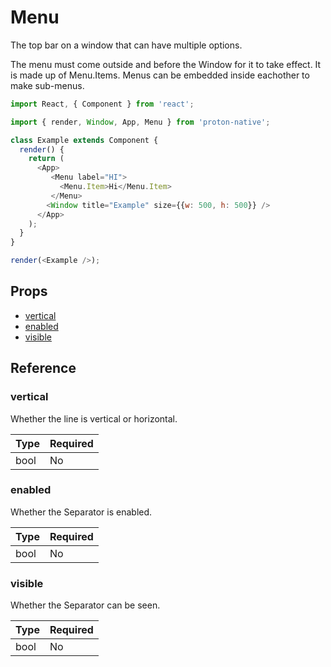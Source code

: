 # Menu

The top bar on a window that can have multiple options.

The menu must come outside and before the Window for it to take effect. It is made up of Menu.Items. Menus can be embedded inside eachother to make sub-menus.

```javascript
import React, { Component } from 'react';

import { render, Window, App, Menu } from 'proton-native';

class Example extends Component {
  render() {
    return (
      <App>
         <Menu label="HI">
           <Menu.Item>Hi</Menu.Item>
         </Menu>
        <Window title="Example" size={{w: 500, h: 500}} />
      </App>
    );
  }
}

render(<Example />);
```

## Props

- [vertical](#vertical)
- [enabled](#enabled)
- [visible](#visible)

## Reference

### vertical

Whether the line is vertical or horizontal.

| **Type** | **Required** |
| --- | --- |
| bool | No |

### enabled

Whether the Separator is enabled.

| **Type** | **Required** |
| --- | --- |
| bool | No |

### visible

Whether the Separator can be seen.

| **Type** | **Required** |
| --- | --- |
| bool | No |